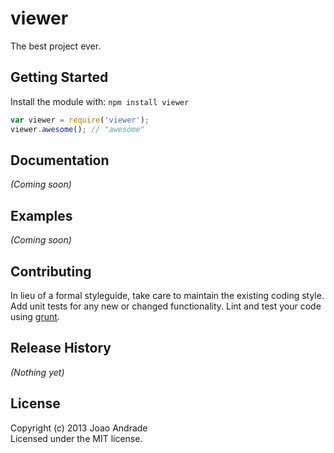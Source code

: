# viewer

The best project ever.

## Getting Started
Install the module with: `npm install viewer`

```javascript
var viewer = require('viewer');
viewer.awesome(); // "awesome"
```

## Documentation
_(Coming soon)_

## Examples
_(Coming soon)_

## Contributing
In lieu of a formal styleguide, take care to maintain the existing coding style. Add unit tests for any new or changed functionality. Lint and test your code using [grunt](http://gruntjs.com/).

## Release History
_(Nothing yet)_

## License
Copyright (c) 2013 Joao Andrade  
Licensed under the MIT license.
